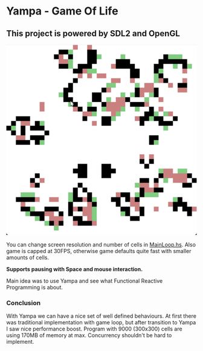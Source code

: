# Yampa - Game Of Life 

## This project is powered by SDL2 and OpenGL

![Example of how the game looks like](game-of-life-example.gif)

You can change screen resolution and number of cells in [MainLoop.hs](./Rendering/MainLoop.hs).
Also game is capped at 30FPS, otherwise game defaults quite fast with smaller amounts of cells.

**Supports pausing with Space and mouse interaction.**

Main idea was to use Yampa and see what Functional Reactive Programming is about.

### Conclusion

With Yampa we can have a nice set of well defined behaviours. At first there was traditional implementation with game loop, but after transition to Yampa I saw nice performance boost. Program with 9000 (300x300) cells are using 170MB of memory at max. Concurrency shouldn't be hard to implement.